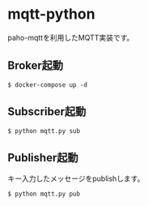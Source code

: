 # mqtt-python

paho-mqttを利用したMQTT実装です。


## Broker起動
```
$ docker-compose up -d
```

## Subscriber起動
```
$ python mqtt.py sub
```

## Publisher起動
キー入力したメッセージをpublishします。  

```
$ python mqtt.py pub
```